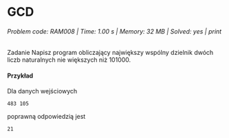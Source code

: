 # GCD
###### Problem code: RAM008 \| Time: 1.00 s \| Memory: 32 MB \| Solved: yes \| print

Zadanie
Napisz program obliczający największy wspólny dzielnik dwóch liczb naturalnych nie większych niż 101000.

#### Przykład
Dla danych wejściowych

```
483 105
```
poprawną odpowiedzią jest
```
21
```
